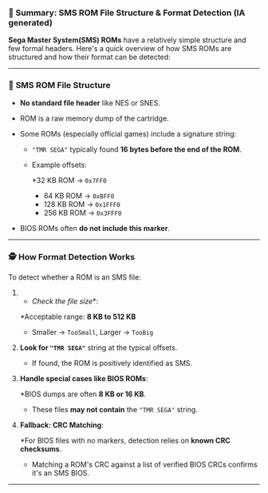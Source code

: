﻿### 📄 Summary: SMS ROM File Structure & Format Detection (IA generated)

**Sega Master System(SMS) ROMs** have a relatively simple structure and few formal headers. Here's a quick overview of how SMS ROMs are structured and how their format can be detected:

---

### 🧱 **SMS ROM File Structure**

* **No standard file header** like NES or SNES.
* ROM is a raw memory dump of the cartridge.
* Some ROMs (especially official games) include a signature string:

  * `"TMR SEGA"` typically found **16 bytes before the end of the ROM**.
  * Example offsets:

    *32 KB ROM → `0x7FF0`
    * 64 KB ROM → `0xBFF0`
    * 128 KB ROM → `0x1FFF0`
    * 256 KB ROM → `0x3FFF0`
* BIOS ROMs often **do not include this marker**.

---

### 🕵️ **How Format Detection Works**

To detect whether a ROM is an SMS file:

1. * *Check the file size**:

   *Acceptable range: **8 KB to 512 KB**
   * Smaller → `TooSmall`, Larger → `TooBig`

2. **Look for `"TMR SEGA"`** string at the typical offsets.

   * If found, the ROM is positively identified as SMS.

3. **Handle special cases like BIOS ROMs**:

   *BIOS dumps are often **8 KB or 16 KB**.
   * These files **may not contain** the `"TMR SEGA"` string.

4. **Fallback: CRC Matching**:

   *For BIOS files with no markers, detection relies on **known CRC checksums**.
   * Matching a ROM's CRC against a list of verified BIOS CRCs confirms it's an SMS BIOS.

---
